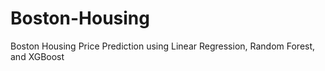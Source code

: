 # Boston-Housing
Boston Housing Price Prediction using Linear Regression, Random Forest, and XGBoost
